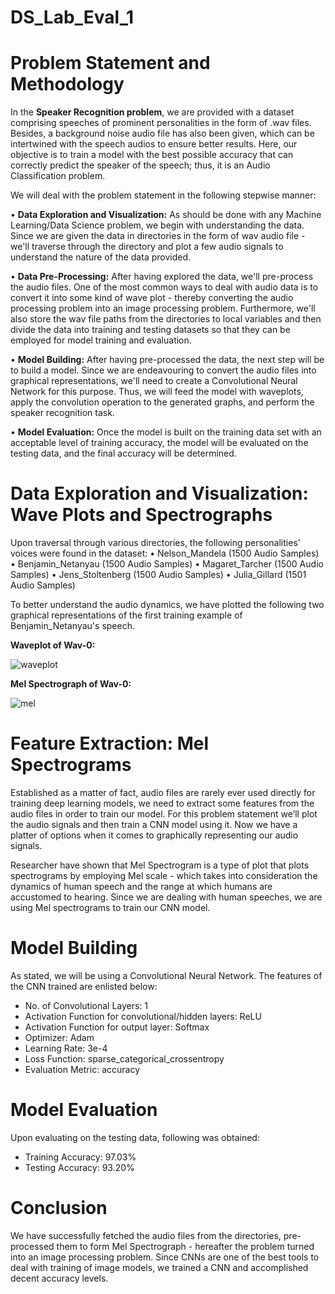 # DS_Lab_Eval_1

# Problem Statement and Methodology  

In the **Speaker Recognition problem**, we are provided with a dataset comprising speeches of prominent personalities in the form of .wav files. Besides, a background noise audio file has also been given, which can be intertwined with the speech audios to ensure better results. Here, our objective is to train a model with the best possible accuracy that can correctly predict the speaker of the speech; thus, it is an Audio Classification problem.

We will deal with the problem statement in the following stepwise manner:

•	**Data Exploration and Visualization:** As should be done with any Machine Learning/Data Science problem, we begin with understanding the data. Since we are given the data in directories in the form of wav audio file - we'll traverse through the directory and plot a few audio signals to understand the nature of the data provided.

•	**Data Pre-Processing:** After having explored the data, we'll pre-process the audio files. One of the most common ways to deal with audio data is to convert it into some kind of wave plot - thereby converting the audio processing problem into an image processing problem. Furthermore, we'll also store the wav file paths from the directories to local variables and then divide the data into training and testing datasets so that they can be employed for model training and evaluation.

•	**Model Building:** After having pre-processed the data, the next step will be to build a model. Since we are endeavouring to convert the audio files into graphical representations, we'll need to create a Convolutional Neural Network for this purpose. Thus, we will feed the model with waveplots, apply the convolution operation to the generated graphs, and perform the speaker recognition task.

•	**Model Evaluation:** Once the model is built on the training data set with an acceptable level of training accuracy, the model will be evaluated on the testing data, and the final accuracy will be determined.

# Data Exploration and Visualization: Wave Plots and Spectrographs
Upon traversal through various directories, the following personalities' voices were found in the dataset:
•	Nelson_Mandela (1500 Audio Samples)
•	Benjamin_Netanyau (1500 Audio Samples)
•	Magaret_Tarcher (1500 Audio Samples)
•	Jens_Stoltenberg (1500 Audio Samples)
•	Julia_Gillard (1501 Audio Samples)

To better understand the audio dynamics, we have plotted the following two graphical representations of the first training example of Benjamin_Netanyau's speech.

**Waveplot of Wav-0:**

![waveplot](DS_Lab_Eval_1/waveplot.PNG)

**Mel Spectrograph of Wav-0:**

![mel](DS_Lab_Eval_1/mel_spectrograph.PNG)

# Feature Extraction: Mel Spectrograms
Established as a matter of fact, audio files are rarely ever used directly for training deep learning models, we need to extract some features from the audio files in order to train our model. For this problem statement we’ll plot the audio signals and then train a CNN model using it. Now we have a platter of options when it comes to graphically representing our audio signals. 

Researcher have shown that Mel Spectrogram is a type of plot that plots spectrograms by employing Mel scale - which takes into consideration the dynamics of human speech and the range at which humans are accustomed to hearing. Since we are dealing with human speeches, we are using Mel spectrograms to train our CNN model.

# Model Building

As stated, we will be using a Convolutional Neural Network. The features of the CNN trained are enlisted below:

-	No. of Convolutional Layers: 1
-	Activation Function for convolutional/hidden layers: ReLU
-	Activation Function for output layer: Softmax
-	Optimizer: Adam
-	Learning Rate: 3e-4
-	Loss Function: sparse_categorical_crossentropy
-	Evaluation Metric: accuracy

# Model Evaluation
Upon evaluating on the testing data, following was obtained:
-	Training Accuracy: 97.03%
-	Testing Accuracy: 93.20% 

# Conclusion
We have successfully fetched the audio files from the directories, pre-processed them to form Mel Spectrograph - hereafter the problem turned into an image processing problem. Since CNNs are one of the best tools to deal with training of image models, we trained a CNN and accomplished decent accuracy levels.


